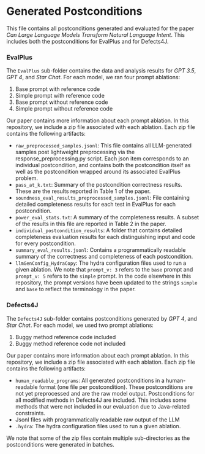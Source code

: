 # Generated Postconditions

This file contains all postconditions generated and evaluated for the paper *Can Large Language Models Transform Natural Language Intent*. This includes both the postconditions for EvalPlus and for Defects4J.

### EvalPlus

The `EvalPlus` sub-folder contains the data and analysis results for *GPT 3.5*, *GPT 4*, and *Star Chat*. For each model, we ran four prompt ablations:

1. Base prompt with reference code
2. Simple prompt with reference code
3. Base prompt without reference code
4. Simple prompt without reference code

Our paper contains more information about each prompt ablation. In this repository, we include a zip file associated with each ablation. Each zip file contains the following artifacts:

* `raw_preprocessed_samples.jsonl`: This file contains all LLM-generated samples post lightweight preprocessing via the response_preprocessing.py script. Each json item corresponds to an individual postcondition, and contains both the postcondition itself as well as the postcondition wrapped around its associated EvalPlus problem.
* `pass_at_k.txt`: Summary of the postcondition correctness results. These are the results reported in Table 1 of the paper.
* `soundness_eval_results_preprocessed_samples.jsonl`: File containing detailed completeness results for each test in EvalPlus for each postcondition.
* `power_eval_stats.txt`: A summary of the completeness results. A subset of the results in this file are reported in Table 2 in the paper.
* `individual_postcondition_results`: A folder that contains detailed completeness evaluation results for each distinguishing input and code for every postcondition.
* `summary_eval_results.jsonl`: Contains a programmatically readable summary of the correctness and completeness of each postcondition.
* `llmGenConfig_HydraCopy`: The hydra configuration files used to run a given ablation. We note that `prompt_v: 3` refers to the `base` prompt and `prompt_v: 5` refers to the `simple` prompt. In the code elsewhere in this repository, the prompt versions have been updated to the strings `simple` and `base` to reflect the terminology in the paper. 

### Defects4J

The `Defects4J` sub-folder contains postconditions generated by *GPT 4*, and *Star Chat*. For each model, we used two prompt ablations:

1. Buggy method reference code included
2. Buggy method reference code not included

Our paper contains more information about each prompt ablation. In this repository, we include a zip file associated with each ablation. Each zip file contains the following artifacts:

* `human_readable_programs`: All generated postconditions in a human-readable format (one file per postcondition). These postconditions are not yet preprocessed and are the raw model output. Postconditions for all modified methods in Defects4J are included. This includes some methods that were not included in our evaluation due to Java-related constraints.
* Jsonl files with programmatically readable raw output of the LLM
* `.hydra`: The hydra configuration files used to run a given ablation. 

We note that some of the zip files contain multiple sub-directories as the postconditions were generated in batches.



